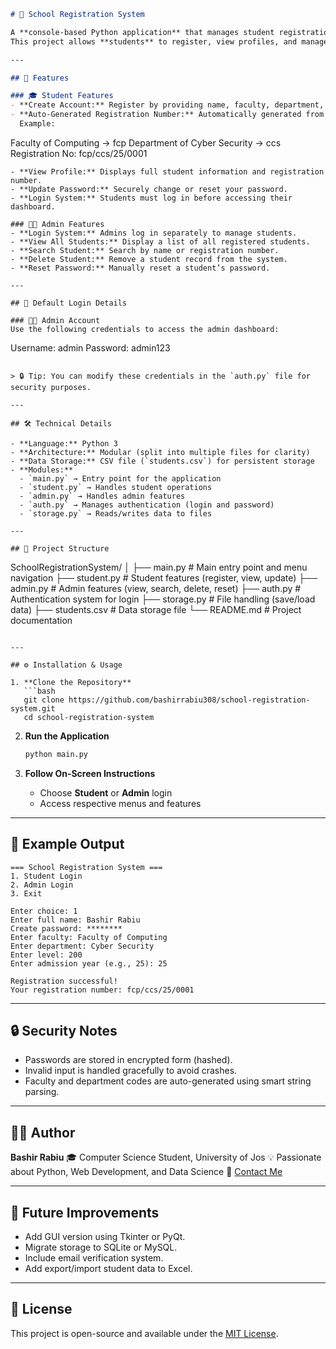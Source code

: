 ```markdown
# 🏫 School Registration System

A **console-based Python application** that manages student registration, account creation, and administrative operations for a school environment.  
This project allows **students** to register, view profiles, and manage passwords — while **admins** can view, search, delete, and reset student accounts.

---

## 🚀 Features

### 🎓 Student Features
- **Create Account:** Register by providing name, faculty, department, level, and admission year.
- **Auto-Generated Registration Number:** Automatically generated from faculty and department initials (excluding words like *of* and *and*).  
  Example:  
```

Faculty of Computing → fcp
Department of Cyber Security → ccs
Registration No: fcp/ccs/25/0001

```
- **View Profile:** Displays full student information and registration number.
- **Update Password:** Securely change or reset your password.
- **Login System:** Students must log in before accessing their dashboard.

### 🧑‍💼 Admin Features
- **Login System:** Admins log in separately to manage students.
- **View All Students:** Display a list of all registered students.
- **Search Student:** Search by name or registration number.
- **Delete Student:** Remove a student record from the system.
- **Reset Password:** Manually reset a student’s password.

---

## 🔐 Default Login Details

### 👨‍💼 Admin Account
Use the following credentials to access the admin dashboard:

```

Username: admin
Password: admin123

```

> 🔒 Tip: You can modify these credentials in the `auth.py` file for security purposes.

---

## 🛠️ Technical Details

- **Language:** Python 3
- **Architecture:** Modular (split into multiple files for clarity)
- **Data Storage:** CSV file (`students.csv`) for persistent storage
- **Modules:**
  - `main.py` → Entry point for the application
  - `student.py` → Handles student operations
  - `admin.py` → Handles admin features
  - `auth.py` → Manages authentication (login and password)
  - `storage.py` → Reads/writes data to files

---

## 📂 Project Structure

```

SchoolRegistrationSystem/
│
├── main.py           # Main entry point and menu navigation
├── student.py        # Student features (register, view, update)
├── admin.py          # Admin features (view, search, delete, reset)
├── auth.py           # Authentication system for login
├── storage.py        # File handling (save/load data)
├── students.csv      # Data storage file
└── README.md         # Project documentation

````

---

## ⚙️ Installation & Usage

1. **Clone the Repository**
   ```bash
   git clone https://github.com/bashirrabiu308/school-registration-system.git
   cd school-registration-system
````

2. **Run the Application**

   ```bash
   python main.py
   ```

3. **Follow On-Screen Instructions**

   * Choose **Student** or **Admin** login
   * Access respective menus and features

---

## 🧩 Example Output

```
=== School Registration System ===
1. Student Login
2. Admin Login
3. Exit

Enter choice: 1
Enter full name: Bashir Rabiu
Create password: ********
Enter faculty: Faculty of Computing
Enter department: Cyber Security
Enter level: 200
Enter admission year (e.g., 25): 25

Registration successful!
Your registration number: fcp/ccs/25/0001
```

---

## 🔒 Security Notes

* Passwords are stored in encrypted form (hashed).
* Invalid input is handled gracefully to avoid crashes.
* Faculty and department codes are auto-generated using smart string parsing.

---

## 👨‍💻 Author

**Bashir Rabiu**
🎓 Computer Science Student, University of Jos
💡 Passionate about Python, Web Development, and Data Science
📧 [Contact Me](mailto:bashirrabiu308@gmail.com)

---

## 🌟 Future Improvements

* Add GUI version using Tkinter or PyQt.
* Migrate storage to SQLite or MySQL.
* Include email verification system.
* Add export/import student data to Excel.

---

## 🪪 License

This project is open-source and available under the [MIT License](LICENSE).

```

